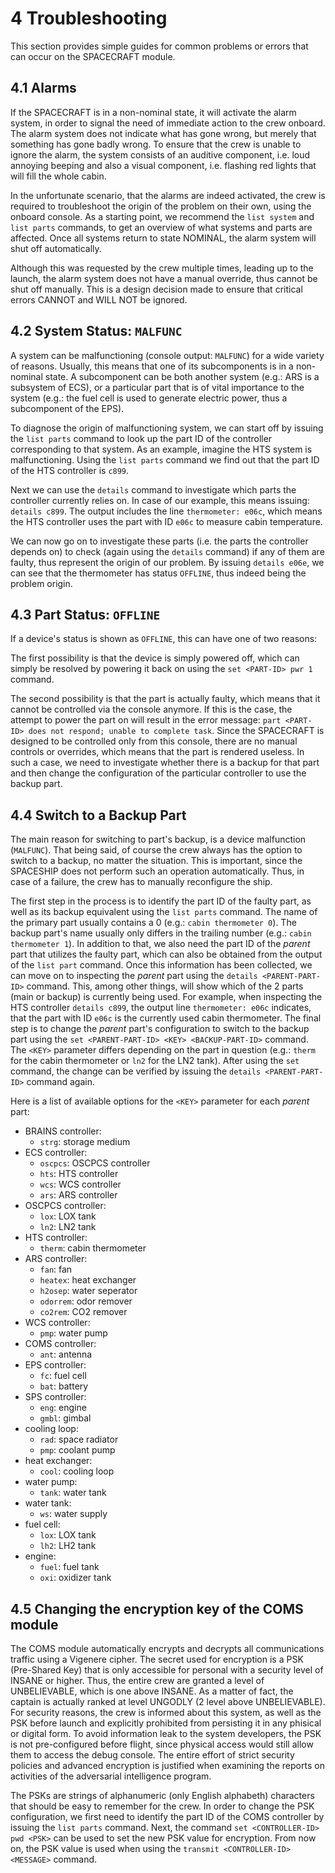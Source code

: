 # 4 Troubleshooting

This section provides simple guides for common problems or errors that can occur on the SPACECRAFT module.

## 4.1 Alarms

If the SPACECRAFT is in a non-nominal state, it will activate the alarm system, in order to signal the need of immediate action to the crew onboard. The alarm system does not indicate what has gone wrong, but merely that something has gone badly wrong. To ensure that the crew is unable to ignore the alarm, the system consists of an auditive component, i.e. loud annoying beeping and also a visual component, i.e. flashing red lights that will fill the whole cabin. 

In the unfortunate scenario, that the alarms are indeed activated, the crew is required to troubleshoot the origin of the problem on their own, using the onboard console. As a starting point, we recommend the `list system` and `list parts` commands, to get an overview of what systems and parts are affected. Once all systems return to state NOMINAL, the alarm system will shut off automatically. 

Although this was requested by the crew multiple times, leading up to the launch, the alarm system does not have a manual override, thus cannot be shut off manually. This is a design decision made to ensure that critical errors CANNOT and WILL NOT be ignored.

## 4.2 System Status: `MALFUNC`

A system can be malfunctioning (console output: `MALFUNC`) for a wide variety of reasons. Usually, this means that one of its subcomponents is in a non-nominal state. A subcomponent can be both another system (e.g.: ARS is a subsystem of ECS), or a particular part that is of vital importance to the system (e.g.: the fuel cell is used to generate electric power, thus a subcomponent of the EPS). 

To diagnose the origin of malfunctioning system, we can start off by issuing the `list parts` command to look up the part ID of the controller corresponding to that system. As an example, imagine the HTS system is malfunctioning. Using the `list parts` command we find out that the part ID of the HTS controller is `c899`. 

Next we can use the `details` command to investigate which parts the controller currently relies on. In case of our example, this means issuing: `details c899`. The output includes the line `thermometer: e06c`, which means the HTS controller uses the part with ID `e06c` to measure cabin temperature. 

We can now go on to investigate these parts (i.e. the parts the controller depends on) to check (again using the `details` command) if any of them are faulty, thus represent the origin of our problem. By issuing `details e06e`, we can see that the thermometer has status `OFFLINE`, thus indeed being the problem origin.

## 4.3 Part Status: `OFFLINE`

If a device's status is shown as `OFFLINE`, this can have one of two reasons:

The first possibility is that the device is simply powered off, which can simply be resolved by powering it back on using the `set <PART-ID> pwr 1` command. 

The second possibility is that the part is actually faulty, which means that it cannot be controlled via the console anymore. If this is the case, the attempt to power the part on will result in the error message: `part <PART-ID> does not respond; unable to complete task`. Since the SPACECRAFT is designed to be controlled only from this console, there are no manual controls or overrides, which means that the part is rendered useless. In such a case, we need to investigate whether there is a backup for that part and then change the configuration of the particular controller to use the backup part.

## 4.4 Switch to a Backup Part

The main reason for switching to part's backup, is a device malfunction (`MALFUNC`). That being said, of course the crew always has the option to switch to a backup, no matter the situation. This is important, since the SPACESHIP does not perform such an operation automatically. Thus, in case of a failure, the crew has to manually reconfigure the ship.

The first step in the process is to identify the part ID of the faulty part, as well as its backup equivalent using the `list parts` command. The name of the primary part usually contains a 0 (e.g.: `cabin thermometer 0`). The backup part's name usually only differs in the trailing number (e.g.: `cabin thermometer 1`). In addition to that, we also need the part ID of the *parent* part that utilizes the faulty part, which can also be obtained from the output of the `list part` command. Once this information has been collected, we can move on to inspecting the *parent* part using the `details <PARENT-PART-ID>` command. This, among other things, will show which of the 2 parts (main or backup) is currently being used. For example, when inspecting the HTS controller `details c899`, the output line `thermometer: e06c` indicates, that the part with ID `e06c` is the currently used cabin thermometer. The final step is to change the *parent* part's configuration to switch to the backup part using the `set <PARENT-PART-ID> <KEY> <BACKUP-PART-ID>` command. The `<KEY>` parameter differs depending on the part in question (e.g.: `therm` for the cabin thermometer or `ln2` for the LN2 tank). After using the `set` command, the change can be verified by issuing the `details <PARENT-PART-ID>` command again.

Here is a list of available options for the `<KEY>` parameter for each *parent* part:

- BRAINS controller:
    - `strg`: storage medium
- ECS controller:
    - `oscpcs`: OSCPCS controller
    - `hts`: HTS controller
    - `wcs`: WCS controller
    - `ars`: ARS controller
- OSCPCS controller:
    - `lox`: LOX tank
    - `ln2`: LN2 tank
- HTS controller:
    - `therm`: cabin thermometer
- ARS controller:
    - `fan`: fan
    - `heatex`: heat exchanger
    - `h2osep`: water seperator
    - `odorrem`: odor remover
    - `co2rem`: CO2 remover
- WCS controller:
    - `pmp`: water pump
- COMS controller:
    - `ant`: antenna
- EPS controller:
    - `fc`: fuel cell
    - `bat`: battery
- SPS controller:
    - `eng`: engine
    - `gmbl`: gimbal
- cooling loop:
    - `rad`: space radiator
    - `pmp`: coolant pump
- heat exchanger:
    - `cool`: cooling loop
- water pump:
    - `tank`: water tank
- water tank:
    - `ws`: water supply
- fuel cell:
    - `lox`: LOX tank
    - `lh2`: LH2 tank
- engine:
    - `fuel`: fuel tank
    - `oxi`: oxidizer tank

## 4.5 Changing the encryption key of the COMS module

The COMS module automatically encrypts and decrypts all communications traffic using a Vigenere cipher. The secret used for encryption is a PSK (Pre-Shared Key) that is only accessible for personal with a security level of INSANE or higher. Thus, the entire crew are granted a level of UNBELIEVABLE, which is one above INSANE. As a matter of fact, the captain is actually ranked at level UNGODLY (2 level above UNBELIEVABLE). For security reasons, the crew is informed about this system, as well as the PSK before launch and explicitly prohibited from persisting it in any phisical or digital form. To avoid information leak to the system developers, the PSK is not pre-configured before flight, since physical access would still allow them to access the debug console. The entire effort of strict security policies and advanced encryption is justified when examining the reports on activities of the adversarial intelligence program.

The PSKs are strings of alphanumeric (only English alphabeth) characters that should be easy to remember for the crew. In order to change the PSK configuration, we first need to identify the part ID of the COMS controller by issuing the `list parts` command. Next, the command `set <CONTROLLER-ID> pwd <PSK>` can be used to set the new PSK value for encryption. From now on, the PSK value is used when using the `transmit <CONTROLLER-ID> <MESSAGE>` command.
